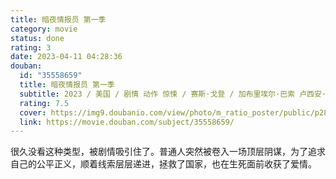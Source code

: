 ```yaml
---
title: 暗夜情报员 第一季
category: movie
status: done
rating: 3
date: 2023-04-11 04:28:36
douban:
  id: "35558659"
  title: 暗夜情报员 第一季
  subtitle: 2023 / 美国 / 剧情 动作 惊悚 / 赛斯·戈登 / 加布里埃尔·巴索 卢西安·布坎南
  rating: 7.5
  cover: https://img9.doubanio.com/view/photo/m_ratio_poster/public/p2889055525.jpg
  link: https://movie.douban.com/subject/35558659/
---
```


很久没看这种类型，被剧情吸引住了。普通人突然被卷入一场顶层阴谋，为了追求自己的公平正义，顺着线索层层递进，拯救了国家，也在生死面前收获了爱情。